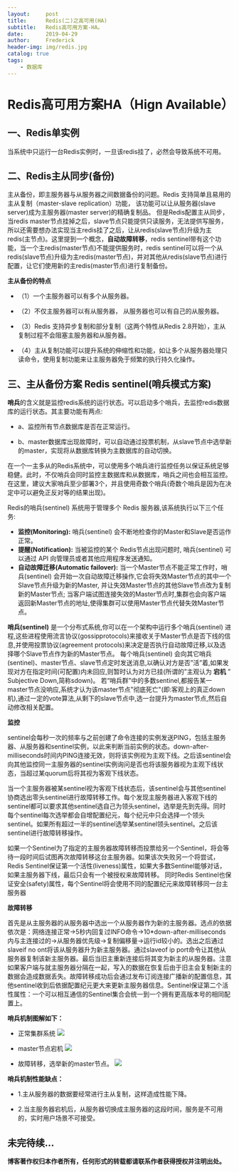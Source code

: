 ```yaml
---
layout:     post
title:      Redis(二)之高可用(HA)
subtitle:   Redis高可用方案-HA。
date:       2019-04-29
author:     Frederick
header-img: img/redis.jpg
catalog: true
tags:
    - 数据库
---
```

# Redis高可用方案HA（Hign Available）

## 一、Redis单实例

当系统中只运行一台Redis实例时，一旦该redis挂了，必然会导致系统不可用。

## 二、Redis主从同步(备份)

主从备份，即主服务器与从服务器之间数据备份的问题。Redis 支持简单且易用的主从复制（master-slave replication）功能， 该功能可以让从服务器(slave server)成为主服务器(master server)的精确复制品。
但是Redis配置主从同步，当redis master节点挂掉之后，slave节点只能提供只读服务，无法提供写服务，所以还需要想办法实现当主redis挂了之后，让从redis(slave节点)升级为主redis(主节点)。这里提到一个概念，**自动故障转移**，redis sentinel带有这个功能，当一个主redis(master节点)不能提供服务时，redis sentinel可以将一个从redis(slave节点)升级为主redis(master节点)，并对其他从redis(slave节点)进行配置，让它们使用新的主redis(master节点)进行复制备份。

**主从备份的特点**

- （1）一个主服务器可以有多个从服务器。

- （2）不仅主服务器可以有从服务器， 从服务器也可以有自己的从服务器。

- （3）Redis 支持异步复制和部分复制（这两个特性从Redis 2.8开始），主从复制过程不会阻塞主服务器和从服务器。

- （4）主从复制功能可以提升系统的伸缩性和功能，如让多个从服务器处理只读命令，使用复制功能来让主服务器免于频繁的执行持久化操作。

## 三、主从备份方案 Redis sentinel(哨兵模式方案)

**哨兵**的含义就是监控redis系统的运行状态。可以启动多个哨兵，去监控redis数据库的运行状态。其主要功能有两点:

- a、监控所有节点数据库是否在正常运行。

- b、master数据库出现故障时，可以自动通过投票机制，从slave节点中选举新的master，实现将从数据库转换为主数据库的自动切换。

在一个一主多从的Redis系统中，可以使用多个哨兵进行监控任务以保证系统足够稳健。此时，不仅哨兵会同时监控主数据库和从数据库，哨兵之间也会相互监控。在这里，建议大家哨兵至少部署3个，并且使用奇数个哨兵(奇数个哨兵是因为在决定中可以避免正反对等的结果出现)。

Redis的哨兵(sentinel) 系统用于管理多个 Redis 服务器,该系统执行以下三个任务:

   - **监控(Monitoring):** 哨兵(sentinel) 会不断地检查你的Master和Slave是否运作正常。
   - **提醒(Notification):** 当被监控的某个 Redis节点出现问题时, 哨兵(sentinel) 可以通过 API 向管理员或者其他应用程序发送通知。
   - **自动故障迁移(Automatic failover):** 当一个Master节点不能正常工作时，哨兵(sentinel) 会开始一次自动故障迁移操作,它会将失效Master节点的其中一个Slave节点升级为新的Master, 并让失效Master节点的其他Slave节点改为复制新的Master节点; 当客户端试图连接失效的Master节点时,集群也会向客户端返回新Master节点的地址,使得集群可以使用Master节点代替失效Master节点。

**哨兵(sentinel)** 是一个分布式系统,你可以在一个架构中运行多个哨兵(sentinel) 进程,这些进程使用流言协议(gossipprotocols)来接收关于Master节点是否下线的信息,并使用投票协议(agreement protocols)来决定是否执行自动故障迁移,以及选择哪个Slave节点作为新的Master节点。
每个哨兵(sentinel) 会向其它哨兵(sentinel)、master节点、slave节点定时发送消息,以确认对方是否”活”着,如果发现对方在指定时间(可配置)内未回应,则暂时认为对方已挂(所谓的”主观认为 **宕机** ” Subjective Down,简称sdown)。
若“哨兵群”中的多数sentinel,都报告某一master节点没响应,系统才认为该master节点"彻底死亡"(即:客观上的真正down机),通过一定的vote算法,从剩下的slave节点中,选一台提升为master节点,然后自动修改相关配置。

**监控**

sentinel会每秒一次的频率与之前创建了命令连接的实例发送PING，包括主服务器、从服务器和sentinel实例，以此来判断当前实例的状态。down-after-milliseconds时间内PING连接无效，则将该实例视为主观下线。之后该sentinel会向其他监控同一主服务器的sentinel实例询问是否也将该服务器视为主观下线状态，当超过某quorum后将其视为客观下线状态。

当一个主服务器被某sentinel视为客观下线状态后，该sentinel会与其他sentinel协商选出零头sentinel进行故障转移工作。每个发现主服务器进入客观下线的sentinel都可以要求其他sentinel选自己为领头sentinel，选举是先到先得。同时每个sentinel每次选举都会自增配置纪元，每个纪元中只会选择一个领头sentinel。如果所有超过一半的sentinel选举某sentinel领头sentinel。之后该sentinel进行故障转移操作。

如果一个Sentinel为了指定的主服务器故障转移而投票给另一个Sentinel，将会等待一段时间后试图再次故障转移这台主服务器。如果该次失败另一个将尝试，Redis Sentinel保证第一个活性(liveness)属性，如果大多数Sentinel能够对话，如果主服务器下线，最后只会有一个被授权来故障转移。 同时Redis Sentinel也保证安全(safety)属性，每个Sentinel将会使用不同的配置纪元来故障转移同一台主服务器

**故障转移**

首先是从主服务器的从服务器中选出一个从服务器作为新的主服务器。选点的依据依次是：网络连接正常->5秒内回复过INFO命令->10*down-after-milliseconds内与主连接过的->从服务器优先级->复制偏移量->运行id较小的。选出之后通过slaveif no ont将该从服务器升为新主服务器。通过slaveof ip port命令让其他从服务器复制该新主服务器。最后当旧主重新连接后将其变为新主的从服务器。注意如果客户端与就主服务器分隔在一起，写入的数据在恢复后由于旧主会复制新主的数据会造成数据丢失。故障转移成功后会通过发布订阅连接广播新的配置信息，其他sentinel收到后依据配置纪元更大来更新主服务器信息。Sentinel保证第二个活性属性：一个可以相互通信的Sentinel集合会统一到一个拥有更高版本号的相同配置上。

**哨兵机制图解如下：**

- 正常集群系统
![](https://github.com/FrederickHou/FrederickHou.github.io/blob/master/img/sentinel1.png?raw=true)

- master节点宕机
![](https://github.com/FrederickHou/FrederickHou.github.io/blob/master/img/sentinel2.png?raw=true)

- 故障转移，选举新的master节点。
![](https://github.com/FrederickHou/FrederickHou.github.io/blob/master/img/sentinel3.png?raw=true)

**哨兵机制性能缺点：**

- 1.主从服务器的数据要经常进行主从复制，这样造成性能下降。

- 2.当主服务器宕机后，从服务器切换成主服务器的这段时间，服务是不可用的，实时用户场景不可接受。

## 未完待续...

**博客著作权归本作者所有，任何形式的转载都请联系作者获得授权并注明出处。**